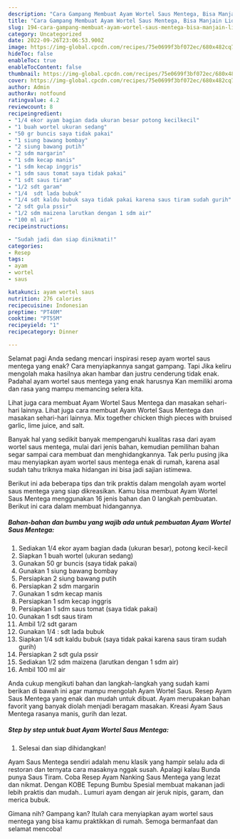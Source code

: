 ```yaml
---
description: "Cara Gampang Membuat Ayam Wortel Saus Mentega, Bisa Manjain Lidah"
title: "Cara Gampang Membuat Ayam Wortel Saus Mentega, Bisa Manjain Lidah"
slug: 194-cara-gampang-membuat-ayam-wortel-saus-mentega-bisa-manjain-lidah
category: Uncategorized
date: 2022-09-26T23:06:53.900Z
image: https://img-global.cpcdn.com/recipes/75e0699f3bf072ec/680x482cq70/ayam-wortel-saus-mentega-foto-resep-utama.jpg
hideToc: false
enableToc: true
enableTocContent: false
thumbnail: https://img-global.cpcdn.com/recipes/75e0699f3bf072ec/680x482cq70/ayam-wortel-saus-mentega-foto-resep-utama.jpg
cover: https://img-global.cpcdn.com/recipes/75e0699f3bf072ec/680x482cq70/ayam-wortel-saus-mentega-foto-resep-utama.jpg
author: Admin
authorAv: notfound
ratingvalue: 4.2
reviewcount: 8
recipeingredient:
- "1/4 ekor ayam bagian dada ukuran besar potong kecilkecil"
- "1 buah wortel ukuran sedang"
- "50 gr buncis saya tidak pakai"
- "1 siung bawang bombay"
- "2 siung bawang putih"
- "2 sdm margarin"
- "1 sdm kecap manis"
- "1 sdm kecap inggris"
- "1 sdm saus tomat saya tidak pakai"
- "1 sdt saus tiram"
- "1/2 sdt garam"
- "1/4  sdt lada bubuk"
- "1/4 sdt kaldu bubuk saya tidak pakai karena saus tiram sudah gurih"
- "2 sdt gula pssir"
- "1/2 sdm maizena larutkan dengan 1 sdm air"
- "100 ml air"
recipeinstructions:

- "Sudah jadi dan siap dinikmati!"
categories:
- Resep
tags:
- ayam
- wortel
- saus

katakunci: ayam wortel saus 
nutrition: 276 calories
recipecuisine: Indonesian
preptime: "PT40M"
cooktime: "PT55M"
recipeyield: "1"
recipecategory: Dinner

---
```



Selamat pagi Anda sedang mencari inspirasi resep ayam wortel saus mentega yang enak? Cara menyiapkannya sangat gampang. Tapi Jika keliru mengolah maka hasilnya akan hambar dan justru cenderung tidak enak. Padahal ayam wortel saus mentega yang enak harusnya Kan memiliki aroma dan rasa yang mampu memancing selera kita.


Lihat juga cara membuat Ayam Wortel Saus Mentega dan masakan sehari-hari lainnya. Lihat juga cara membuat Ayam Wortel Saus Mentega dan masakan sehari-hari lainnya. Mix together chicken thigh pieces with bruised garlic, lime juice, and salt.

Banyak hal yang sedikit banyak mempengaruhi kualitas rasa dari ayam wortel saus mentega, mulai dari jenis bahan, kemudian pemilihan bahan segar sampai cara membuat dan menghidangkannya. Tak perlu pusing jika mau menyiapkan ayam wortel saus mentega enak di rumah, karena asal sudah tahu triknya maka hidangan ini bisa jadi sajian istimewa.


Berikut ini ada beberapa tips dan trik praktis dalam mengolah ayam wortel saus mentega yang siap dikreasikan. Kamu bisa membuat Ayam Wortel Saus Mentega menggunakan 16 jenis bahan dan 0 langkah pembuatan. Berikut ini cara dalam membuat hidangannya.

<!--inarticleads1-->

##### Bahan-bahan dan bumbu yang wajib ada untuk pembuatan Ayam Wortel Saus Mentega:

1. Sediakan 1/4 ekor ayam bagian dada (ukuran besar), potong kecil-kecil
1. Siapkan 1 buah wortel (ukuran sedang)
1. Gunakan 50 gr buncis (saya tidak pakai)
1. Gunakan 1 siung bawang bombay
1. Persiapkan 2 siung bawang putih
1. Persiapkan 2 sdm margarin
1. Gunakan 1 sdm kecap manis
1. Persiapkan 1 sdm kecap inggris
1. Persiapkan 1 sdm saus tomat (saya tidak pakai)
1. Gunakan 1 sdt saus tiram
1. Ambil 1/2 sdt garam
1. Gunakan 1/4 : sdt lada bubuk
1. Siapkan 1/4 sdt kaldu bubuk (saya tidak pakai karena saus tiram sudah gurih)
1. Persiapkan 2 sdt gula pssir
1. Sediakan 1/2 sdm maizena (larutkan dengan 1 sdm air)
1. Ambil 100 ml air


Anda cukup mengikuti bahan dan langkah-langkah yang sudah kami berikan di bawah ini agar mampu mengolah Ayam Wortel Saus. Resep Ayam Saus Mentega yang enak dan mudah untuk dibuat. Ayam merupakan bahan favorit yang banyak diolah menjadi beragam masakan. Kreasi Ayam Saus Mentega rasanya manis, gurih dan lezat. 

<!--inarticleads2-->

##### Step by step untuk buat Ayam Wortel Saus Mentega:


1. Selesai dan siap dihidangkan!

Ayam Saus Mentega sendiri adalah menu klasik yang hampir selalu ada di restoran dan ternyata cara masaknya nggak susah. Apalagi kalau Bunda punya Saus Tiram. Coba Resep Ayam Nanking Saus Mentega yang lezat dan nikmat. Dengan KOBE Tepung Bumbu Spesial membuat makanan jadi lebih praktis dan mudah.. Lumuri ayam dengan air jeruk nipis, garam, dan merica bubuk. 

Gimana nih? Gampang kan? Itulah cara menyiapkan ayam wortel saus mentega yang bisa kamu praktikkan di rumah. Semoga bermanfaat dan selamat mencoba!
